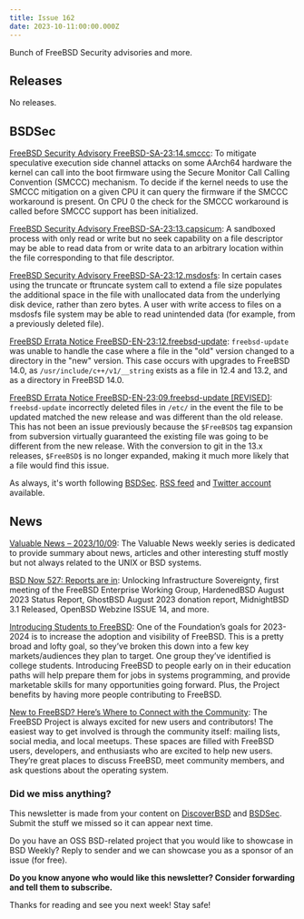```yaml
---
title: Issue 162
date: 2023-10-11:00:00.000Z
---
```


Bunch of FreeBSD Security advisories and more.

<!-- more -->

## Releases

No releases.

## BSDSec

[FreeBSD Security Advisory FreeBSD-SA-23:14.smccc](https://bsdsec.net/articles/freebsd-security-advisory-freebsd-sa-23-14-smccc?utm_source=bsdweekly): To mitigate speculative execution side channel attacks on some AArch64 hardware the kernel can call into the boot firmware using the Secure Monitor Call Calling Convention (SMCCC) mechanism. To decide if the kernel needs to use the SMCCC mitigation on a given CPU it can query the firmware if the SMCCC workaround is present. On CPU 0 the check for the SMCCC workaround is called before SMCCC support has been initialized.

[FreeBSD Security Advisory FreeBSD-SA-23:13.capsicum](https://bsdsec.net/articles/freebsd-security-advisory-freebsd-sa-23-13-capsicum?utm_source=bsdweekly): A sandboxed process with only read or write but no seek capability on a file descriptor may be able to read data from or write data to an arbitrary location within the file corresponding to that file descriptor.

[FreeBSD Security Advisory FreeBSD-SA-23:12.msdosfs](https://bsdsec.net/articles/freebsd-security-advisory-freebsd-sa-23-12-msdosfs?utm_source=bsdweekly): In certain cases using the truncate or ftruncate system call to extend a file size populates the additional space in the file with unallocated data from the underlying disk device, rather than zero bytes. A user with write access to files on a msdosfs file system may be able to read unintended data (for example, from a previously deleted file).

[FreeBSD Errata Notice FreeBSD-EN-23:12.freebsd-update](https://bsdsec.net/articles/freebsd-errata-notice-freebsd-en-23-12-freebsd-update?utm_source=bsdweekly): `freebsd-update` was unable to handle the case where a file in the "old" version changed to a directory in the "new" version. This case occurs with upgrades to FreeBSD 14.0, as `/usr/include/c++/v1/__string` exists as a file in 12.4 and 13.2, and as a directory in FreeBSD 14.0.

[FreeBSD Errata Notice FreeBSD-EN-23:09.freebsd-update [REVISED]](https://bsdsec.net/articles/freebsd-errata-notice-freebsd-en-23-09-freebsd-update-revised?utm_source=bsdweekly): `freebsd-update` incorrectly deleted files in `/etc/` in the event the file to be updated matched the new release and was different than the old release. This has not been an issue previously because the `$FreeBSD$` tag expansion from subversion virtually guaranteed the existing file was going to be different from the new release. With the conversion to git in the 13.x releases, `$FreeBSD$` is no longer expanded, making it much more likely that a file would find this issue.

As always, it's worth following [BSDSec](https://bsdsec.net). [RSS feed](https://bsdsec.net/articles.atom) and [Twitter account](https://twitter.com/bsdsec) available.

## News

[Valuable News – 2023/10/09](https://vermaden.wordpress.com/2023/10/09/valuable-news-2023-10-09/?utm_source=bsdweekly): The Valuable News weekly series is dedicated to provide summary about news, articles and other interesting stuff mostly but not always related to the UNIX or BSD systems.

[BSD Now 527: Reports are in](https://www.bsdnow.tv/527?utm_source=bsdweekly): Unlocking Infrastructure Sovereignty, first meeting of the FreeBSD Enterprise Working Group, HardenedBSD August 2023 Status Report, GhostBSD August 2023 donation report, MidnightBSD 3.1 Released, OpenBSD Webzine ISSUE 14, and more.

[Introducing Students to FreeBSD](https://freebsdfoundation.org/blog/introducing-students-to-freebsd/?utm_source=bsdweekly): One of the Foundation’s goals for 2023-2024 is to increase the adoption and visibility of FreeBSD. This is a pretty broad and lofty goal, so they’ve broken this down into a few key markets/audiences they plan to target. One group they’ve identified is college students. Introducing FreeBSD to people early on in their education paths will help prepare them for jobs in systems programming, and provide marketable skills for many opportunities going forward. Plus, the Project benefits by having more people contributing to FreeBSD.

[New to FreeBSD? Here’s Where to Connect with the Community](https://freebsdfoundation.org/blog/new-to-freebsd-heres-where-to-connect-with-the-community/?utm_source=bsdweekly): The FreeBSD Project is always excited for new users and contributors! The easiest way to get involved is through the community itself: mailing lists, social media, and local meetups. These spaces are filled with FreeBSD users, developers, and enthusiasts who are excited to help new users. They’re great places to discuss FreeBSD, meet community members, and ask questions about the operating system.

### Did we miss anything?

This newsletter is made from your content on [DiscoverBSD](https://discoverbsd.com) and [BSDSec](https://bsdsec.net). Submit the stuff we missed so it can appear next time.

Do you have an OSS BSD-related project that you would like to showcase in BSD Weekly? Reply to sender and we can showcase you as a sponsor of an issue (for free).

**Do you know anyone who would like this newsletter? Consider forwarding and tell them to subscribe.**

Thanks for reading and see you next week! Stay safe!